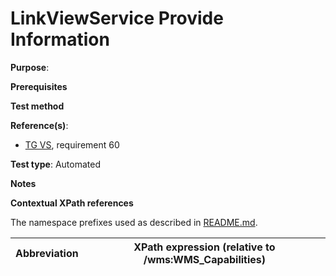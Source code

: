 # LinkViewService Provide Information

**Purpose**: 

**Prerequisites**

**Test method**



**Reference(s)**:

* [TG VS](./README.md#ref_TG_VS), requirement 60

**Test type**: Automated

**Notes**

**Contextual XPath references**

The namespace prefixes used as described in [README.md](./README.md#namespaces).

Abbreviation                                               |  XPath expression (relative to /wms:WMS_Capabilities)
---------------------------------------------------------- | -------------------------------------------------------------------------
